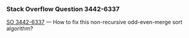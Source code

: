 ### Stack Overflow Question 3442-6337

[SO 3442-6337](https://stackoverflow.com/q/34426337) &mdash;
How to fix this non-recursive odd-even-merge sort algorithm?
